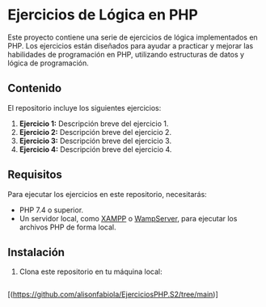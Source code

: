 # Ejercicios de Lógica en PHP

Este proyecto contiene una serie de ejercicios de lógica implementados en PHP. Los ejercicios están diseñados para ayudar a practicar y mejorar las habilidades de programación en PHP, utilizando estructuras de datos y lógica de programación.

## Contenido

El repositorio incluye los siguientes ejercicios:

1. **Ejercicio 1:** Descripción breve del ejercicio 1.
2. **Ejercicio 2:** Descripción breve del ejercicio 2.
3. **Ejercicio 3:** Descripción breve del ejercicio 3.
4. **Ejercicio 4:** Descripción breve del ejercicio 4.
   
  
## Requisitos

Para ejecutar los ejercicios en este repositorio, necesitarás:

- PHP 7.4 o superior.
- Un servidor local, como [XAMPP](https://www.apachefriends.org/) o [WampServer](https://www.wampserver.com/), para ejecutar los archivos PHP de forma local.

## Instalación

1. Clona este repositorio en tu máquina local:

   ```bash
   
  [(https://github.com/alisonfabiola/EjerciciosPHP.S2/tree/main)]
